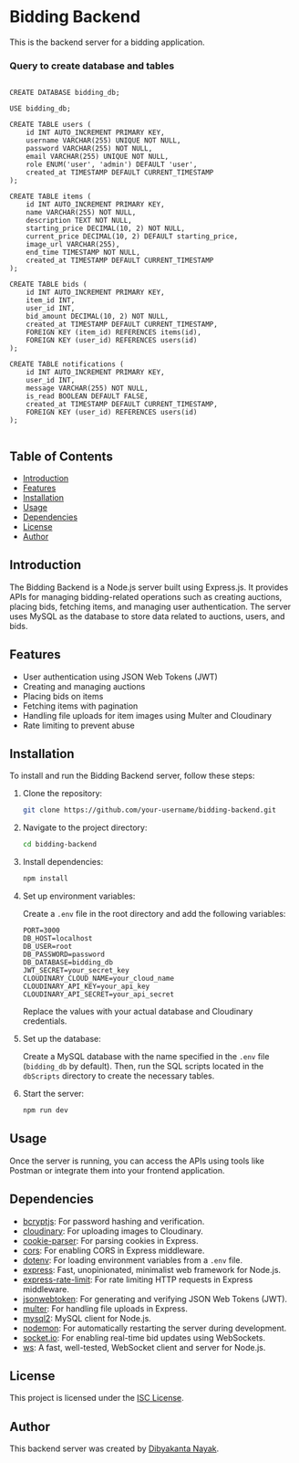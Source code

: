 # Bidding Backend

This is the backend server for a bidding application.


### Query to create database and tables

```query
    
CREATE DATABASE bidding_db;

USE bidding_db;

CREATE TABLE users (
    id INT AUTO_INCREMENT PRIMARY KEY,
    username VARCHAR(255) UNIQUE NOT NULL,
    password VARCHAR(255) NOT NULL,
    email VARCHAR(255) UNIQUE NOT NULL,
    role ENUM('user', 'admin') DEFAULT 'user',
    created_at TIMESTAMP DEFAULT CURRENT_TIMESTAMP
);

CREATE TABLE items (
    id INT AUTO_INCREMENT PRIMARY KEY,
    name VARCHAR(255) NOT NULL,
    description TEXT NOT NULL,
    starting_price DECIMAL(10, 2) NOT NULL,
    current_price DECIMAL(10, 2) DEFAULT starting_price,
    image_url VARCHAR(255),
    end_time TIMESTAMP NOT NULL,
    created_at TIMESTAMP DEFAULT CURRENT_TIMESTAMP
);

CREATE TABLE bids (
    id INT AUTO_INCREMENT PRIMARY KEY,
    item_id INT,
    user_id INT,
    bid_amount DECIMAL(10, 2) NOT NULL,
    created_at TIMESTAMP DEFAULT CURRENT_TIMESTAMP,
    FOREIGN KEY (item_id) REFERENCES items(id),
    FOREIGN KEY (user_id) REFERENCES users(id)
);

CREATE TABLE notifications (
    id INT AUTO_INCREMENT PRIMARY KEY,
    user_id INT,
    message VARCHAR(255) NOT NULL,
    is_read BOOLEAN DEFAULT FALSE,
    created_at TIMESTAMP DEFAULT CURRENT_TIMESTAMP,
    FOREIGN KEY (user_id) REFERENCES users(id)
);


```


## Table of Contents

- [Introduction](#introduction)
- [Features](#features)
- [Installation](#installation)
- [Usage](#usage)
- [Dependencies](#dependencies)
- [License](#license)
- [Author](#author)

## Introduction

The Bidding Backend is a Node.js server built using Express.js. It provides APIs for managing bidding-related operations such as creating auctions, placing bids, fetching items, and managing user authentication. The server uses MySQL as the database to store data related to auctions, users, and bids.

## Features

- User authentication using JSON Web Tokens (JWT)
- Creating and managing auctions
- Placing bids on items
- Fetching items with pagination
- Handling file uploads for item images using Multer and Cloudinary
- Rate limiting to prevent abuse

## Installation

To install and run the Bidding Backend server, follow these steps:

1. Clone the repository:

   ```bash
   git clone https://github.com/your-username/bidding-backend.git
   ```

2. Navigate to the project directory:

   ```bash
   cd bidding-backend
   ```

3. Install dependencies:

   ```bash
   npm install
   ```

4. Set up environment variables:
   
   Create a `.env` file in the root directory and add the following variables:

   ```plaintext
   PORT=3000
   DB_HOST=localhost
   DB_USER=root
   DB_PASSWORD=password
   DB_DATABASE=bidding_db
   JWT_SECRET=your_secret_key
   CLOUDINARY_CLOUD_NAME=your_cloud_name
   CLOUDINARY_API_KEY=your_api_key
   CLOUDINARY_API_SECRET=your_api_secret
   ```

   Replace the values with your actual database and Cloudinary credentials.

5. Set up the database:
   
   Create a MySQL database with the name specified in the `.env` file (`bidding_db` by default). Then, run the SQL scripts located in the `dbScripts` directory to create the necessary tables.

6. Start the server:

   ```bash
   npm run dev
   ```

## Usage

Once the server is running, you can access the APIs using tools like Postman or integrate them into your frontend application.

## Dependencies

- [bcryptjs](https://www.npmjs.com/package/bcryptjs): For password hashing and verification.
- [cloudinary](https://www.npmjs.com/package/cloudinary): For uploading images to Cloudinary.
- [cookie-parser](https://www.npmjs.com/package/cookie-parser): For parsing cookies in Express.
- [cors](https://www.npmjs.com/package/cors): For enabling CORS in Express middleware.
- [dotenv](https://www.npmjs.com/package/dotenv): For loading environment variables from a `.env` file.
- [express](https://www.npmjs.com/package/express): Fast, unopinionated, minimalist web framework for Node.js.
- [express-rate-limit](https://www.npmjs.com/package/express-rate-limit): For rate limiting HTTP requests in Express middleware.
- [jsonwebtoken](https://www.npmjs.com/package/jsonwebtoken): For generating and verifying JSON Web Tokens (JWT).
- [multer](https://www.npmjs.com/package/multer): For handling file uploads in Express.
- [mysql2](https://www.npmjs.com/package/mysql2): MySQL client for Node.js.
- [nodemon](https://www.npmjs.com/package/nodemon): For automatically restarting the server during development.
- [socket.io](https://www.npmjs.com/package/socket.io): For enabling real-time bid updates using WebSockets.
- [ws](https://www.npmjs.com/package/ws): A fast, well-tested, WebSocket client and server for Node.js.

## License

This project is licensed under the [ISC License](LICENSE).

## Author

This backend server was created by [Dibyakanta Nayak](https://github.com/your-username).
